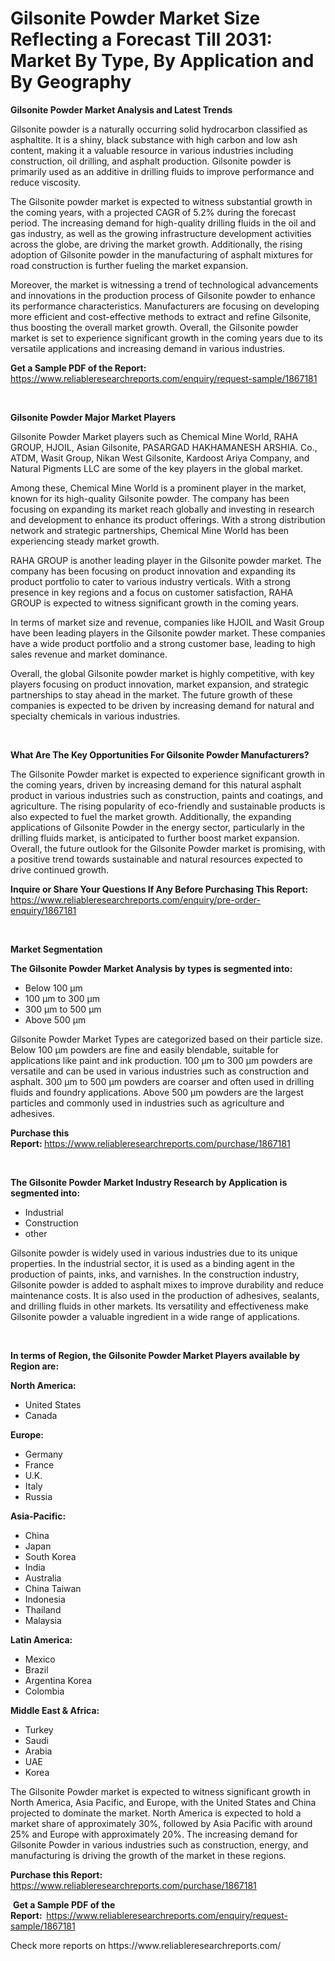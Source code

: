 <p><h1>Gilsonite Powder Market Size Reflecting a Forecast Till 2031: Market By Type, By Application and By Geography</h1></p><p><strong>Gilsonite Powder Market Analysis and Latest Trends</strong></p>
<p><p>Gilsonite powder is a naturally occurring solid hydrocarbon classified as asphaltite. It is a shiny, black substance with high carbon and low ash content, making it a valuable resource in various industries including construction, oil drilling, and asphalt production. Gilsonite powder is primarily used as an additive in drilling fluids to improve performance and reduce viscosity.</p><p>The Gilsonite powder market is expected to witness substantial growth in the coming years, with a projected CAGR of 5.2% during the forecast period. The increasing demand for high-quality drilling fluids in the oil and gas industry, as well as the growing infrastructure development activities across the globe, are driving the market growth. Additionally, the rising adoption of Gilsonite powder in the manufacturing of asphalt mixtures for road construction is further fueling the market expansion.</p><p>Moreover, the market is witnessing a trend of technological advancements and innovations in the production process of Gilsonite powder to enhance its performance characteristics. Manufacturers are focusing on developing more efficient and cost-effective methods to extract and refine Gilsonite, thus boosting the overall market growth. Overall, the Gilsonite powder market is set to experience significant growth in the coming years due to its versatile applications and increasing demand in various industries.</p></p>
<p><strong>Get a Sample PDF of the Report:&nbsp;</strong> <a href="https://www.reliableresearchreports.com/enquiry/request-sample/1867181">https://www.reliableresearchreports.com/enquiry/request-sample/1867181</a></p>
<p>&nbsp;</p>
<p><strong>Gilsonite Powder Major Market Players</strong></p>
<p><p>Gilsonite Powder Market players such as Chemical Mine World, RAHA GROUP, HJOIL, Asian Gilsonite, PASARGAD HAKHAMANESH ARSHIA. Co., ATDM, Wasit Group, Nikan West Gilsonite, Kardoost Ariya Company, and Natural Pigments LLC are some of the key players in the global market. </p><p>Among these, Chemical Mine World is a prominent player in the market, known for its high-quality Gilsonite powder. The company has been focusing on expanding its market reach globally and investing in research and development to enhance its product offerings. With a strong distribution network and strategic partnerships, Chemical Mine World has been experiencing steady market growth.</p><p>RAHA GROUP is another leading player in the Gilsonite powder market. The company has been focusing on product innovation and expanding its product portfolio to cater to various industry verticals. With a strong presence in key regions and a focus on customer satisfaction, RAHA GROUP is expected to witness significant growth in the coming years.</p><p>In terms of market size and revenue, companies like HJOIL and Wasit Group have been leading players in the Gilsonite powder market. These companies have a wide product portfolio and a strong customer base, leading to high sales revenue and market dominance.</p><p>Overall, the global Gilsonite powder market is highly competitive, with key players focusing on product innovation, market expansion, and strategic partnerships to stay ahead in the market. The future growth of these companies is expected to be driven by increasing demand for natural and specialty chemicals in various industries.</p></p>
<p>&nbsp;</p>
<p><strong>What Are The Key Opportunities For Gilsonite Powder Manufacturers?</strong></p>
<p><p>The Gilsonite Powder market is expected to experience significant growth in the coming years, driven by increasing demand for this natural asphalt product in various industries such as construction, paints and coatings, and agriculture. The rising popularity of eco-friendly and sustainable products is also expected to fuel the market growth. Additionally, the expanding applications of Gilsonite Powder in the energy sector, particularly in the drilling fluids market, is anticipated to further boost market expansion. Overall, the future outlook for the Gilsonite Powder market is promising, with a positive trend towards sustainable and natural resources expected to drive continued growth.</p></p>
<p><strong>Inquire or Share Your Questions If Any Before Purchasing This Report:</strong> <a href="https://www.reliableresearchreports.com/enquiry/pre-order-enquiry/1867181">https://www.reliableresearchreports.com/enquiry/pre-order-enquiry/1867181</a></p>
<p>&nbsp;</p>
<p><strong>Market Segmentation</strong></p>
<p><strong>The Gilsonite Powder Market Analysis by types is segmented into:</strong></p>
<p><ul><li>Below 100 µm</li><li>100 µm to 300 µm</li><li>300 µm to 500 µm</li><li>Above 500 µm</li></ul></p>
<p><p>Gilsonite Powder Market Types are categorized based on their particle size. Below 100 µm powders are fine and easily blendable, suitable for applications like paint and ink production. 100 µm to 300 µm powders are versatile and can be used in various industries such as construction and asphalt. 300 µm to 500 µm powders are coarser and often used in drilling fluids and foundry applications. Above 500 µm powders are the largest particles and commonly used in industries such as agriculture and adhesives.</p></p>
<p><strong>Purchase this Report:&nbsp;</strong><a href="https://www.reliableresearchreports.com/purchase/1867181">https://www.reliableresearchreports.com/purchase/1867181</a></p>
<p>&nbsp;</p>
<p><strong>The Gilsonite Powder Market Industry Research by Application is segmented into:</strong></p>
<p><ul><li>Industrial</li><li>Construction</li><li>other</li></ul></p>
<p><p>Gilsonite powder is widely used in various industries due to its unique properties. In the industrial sector, it is used as a binding agent in the production of paints, inks, and varnishes. In the construction industry, Gilsonite powder is added to asphalt mixes to improve durability and reduce maintenance costs. It is also used in the production of adhesives, sealants, and drilling fluids in other markets. Its versatility and effectiveness make Gilsonite powder a valuable ingredient in a wide range of applications.</p></p>
<p>&nbsp;</p>
<p><strong>In terms of Region, the Gilsonite Powder Market Players available by Region are:</strong></p>
<p>
    <p> <strong> North America: </strong>
        <ul>
            <li>United States</li>
            <li>Canada</li>
        </ul>
        </p> 
    <p> <strong> Europe: </strong>
        <ul>
            <li>Germany</li>
            <li>France</li>
            <li>U.K.</li>
            <li>Italy</li>
            <li>Russia</li>
        </ul>
        </p> 
    <p> <strong> Asia-Pacific: </strong>
        <ul>
            <li>China</li>
            <li>Japan</li>
            <li>South Korea</li>
            <li>India</li>
            <li>Australia</li>
            <li>China Taiwan</li>
            <li>Indonesia</li>
            <li>Thailand</li>
            <li>Malaysia</li>
        </ul>
        </p> 
    <p> <strong> Latin America: </strong>
        <ul>
            <li>Mexico</li>
            <li>Brazil</li>
            <li>Argentina Korea</li>
            <li>Colombia</li>
        </ul>
        </p> 
    <p> <strong> Middle East & Africa: </strong>
        <ul>
            <li>Turkey</li>
            <li>Saudi</li>
            <li>Arabia</li>
            <li>UAE</li>
            <li>Korea</li>
        </ul>
    </p>
    </p>
<p><p>The Gilsonite Powder market is expected to witness significant growth in North America, Asia Pacific, and Europe, with the United States and China projected to dominate the market. North America is expected to hold a market share of approximately 30%, followed by Asia Pacific with around 25% and Europe with approximately 20%. The increasing demand for Gilsonite Powder in various industries such as construction, energy, and manufacturing is driving the growth of the market in these regions.</p></p>
<p><strong>Purchase this Report: </strong><a href="https://www.reliableresearchreports.com/purchase/1867181">https://www.reliableresearchreports.com/purchase/1867181</a></p>
<p>&nbsp;<strong>Get a Sample PDF of the Report:&nbsp;&nbsp;</strong><a href="https://www.reliableresearchreports.com/enquiry/request-sample/1867181">https://www.reliableresearchreports.com/enquiry/request-sample/1867181</a></p>
<p><strong></strong></p>
<p>Check more reports on https://www.reliableresearchreports.com/</p>
